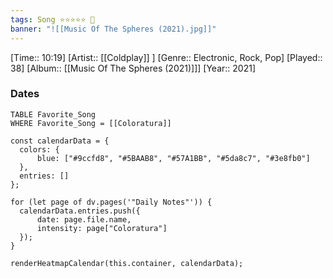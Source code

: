 ```yaml
---
tags: Song ⭐⭐⭐⭐⭐ 💛
banner: "![[Music Of The Spheres (2021).jpg]]"
---
```

[Time:: 10:19]
[Artist:: [[Coldplay]] ]
[Genre:: Electronic, Rock, Pop]
[Played:: 38]
[Album:: [[Music Of The Spheres (2021)]]]
[Year:: 2021]
### Dates
````dataview
TABLE Favorite_Song
WHERE Favorite_Song = [[Coloratura]]
````

  ```dataviewjs
const calendarData = { 
	colors: { 
		blue: ["#9ccfd8", "#5BAAB8", "#57A1BB", "#5da8c7", "#3e8fb0"] 
	}, 
	entries: [] 
}; 

for (let page of dv.pages('"Daily Notes"')) { 
	calendarData.entries.push({ 
		date: page.file.name, 
		intensity: page["Coloratura"]
	}); 
} 

renderHeatmapCalendar(this.container, calendarData);
```
